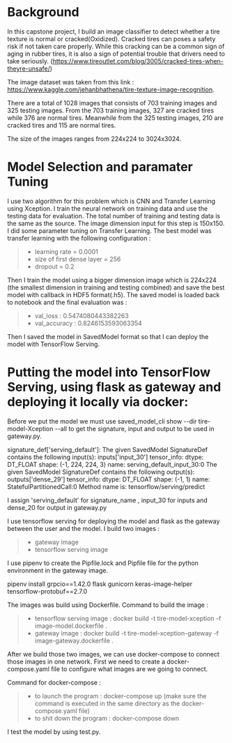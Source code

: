 # Background
In this capstone project, I build an image classifier to detect whether a tire texture is normal or cracked(Oxidized). Cracked tires can poses a safety risk if not taken care properly. While this cracking can be a common sign of aging in rubber tires, it is also a sign of potential trouble that drivers need to take seriously. (https://www.tireoutlet.com/blog/3005/cracked-tires-when-theyre-unsafe/)

The image dataset was taken from this link : https://www.kaggle.com/jehanbhathena/tire-texture-image-recognition.

There are  a total of 1028 images that consists of  703 training images and 325 testing images. From the 703 training images, 327 are cracked tires while 376 are normal tires. Meanwhile from the 325 testing images, 210 are cracked tires and 115 are normal tires. 

The size of the images ranges from 224x224 to 3024x3024. 

# Model Selection and paramater Tuning
I use two algorithm for this problem which is CNN and Transfer Learning using Xception. I train the neural network on training data and use the testing data for evaluation. The total number of training and testing data is the same as the source. The image dimension input for this step is 150x150. I did some parameter tuning on Transfer Learning. The best model was transfer learning with the following configuration : 
>- learning rate = 0.0001 
>- size of first dense layer = 256 
>- dropout = 0.2 

Then I train the model using a bigger dimension image which is 224x224 (the smallest dimension in training and testing combined) and save the best model with callback in HDF5 format(.h5).
The saved model is loaded back to notebook  and the final evaluation was :
>- val_loss : 0.5474080443382263
>- val_accuracy :  0.8246153593063354

Then I saved the model in SavedModel format so that I can deploy the model with TensorFlow Serving.

#  Putting the model into TensorFlow Serving, using flask as gateway and deploying it locally via docker:
 Before we put the model we must use saved_model_cli show --dir tire-model-Xception --all to get the signature, input and output to be used in gateway.py. 
 
signature_def['serving_default']:
  The given SavedModel SignatureDef contains the following input(s):
    inputs['input_30'] tensor_info:
        dtype: DT_FLOAT
        shape: (-1, 224, 224, 3)
        name: serving_default_input_30:0
  The given SavedModel SignatureDef contains the following output(s):
    outputs['dense_29'] tensor_info:
        dtype: DT_FLOAT
        shape: (-1, 1)
        name: StatefulPartitionedCall:0
  Method name is: tensorflow/serving/predict
  
  I assign 'serving_default' for signature_name , input_30 for inputs and dense_20 for output in gateway.py 
  
  I use tensorflow serving for deploying the model and flask as the gateway between the user and the model. I build two images :
  >- gateway image
  >- tensorflow serving image
  
  I use pipenv to create the Pipfile.lock and Pipfile file for the python environment in the gateway image.
  
  pipenv install grpcio==1.42.0 flask gunicorn keras-image-helper tensorflow-protobuf==2.7.0
  
  The images was build using Dockerfile.
  Command to build the image : 
  >- tensorflow serving image : docker build -t tire-model-xception -f image-model.dockerfile .
  >- gateway image : docker build -t tire-model-xception-gateway -f image-gateway.dockerfile .

After we build those two images, we can use docker-compose to connect those images in one network. First we need to create a docker-compose.yaml file to configure what images are we going to connect. 

Command for docker-compose : 
  >- to launch the program : docker-compose up (make sure the command is executed in the same directory as the docker-compose.yaml file)
  >- to shit down the program : docker-compose down 

I test the model by using test.py.

